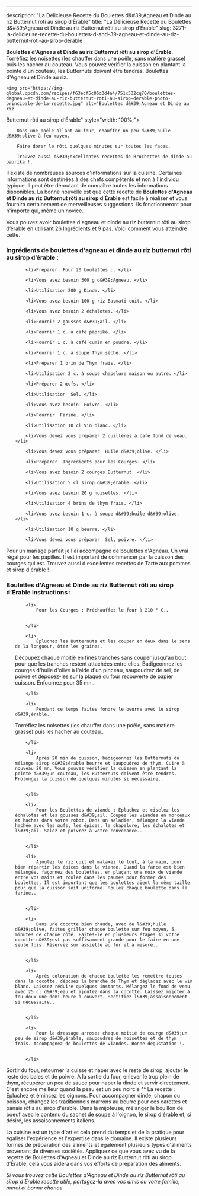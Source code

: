 ---
description: "La Délicieuse Recette du Boulettes d&amp;#39;Agneau et Dinde au riz Butternut rôti au sirop d’Érable"
title: "La Délicieuse Recette du Boulettes d&amp;#39;Agneau et Dinde au riz Butternut rôti au sirop d’Érable"
slug: 3271-la-delicieuse-recette-du-boulettes-d-and-39-agneau-et-dinde-au-riz-butternut-roti-au-sirop-derable

<p>
	<strong>Boulettes d&#39;Agneau et Dinde au riz
Butternut rôti au sirop d’Érable</strong>. 
	Torréfiez les noisettes (les chauffer dans une poêle, sans matière grasse) puis les hacher au couteau. Vous pouvez vérifier la cuisson en plantant la pointe d&#39;un couteau, les Butternuts doivent être tendres. Boulettes d&#39;Agneau et Dinde au riz.
</p>
<p>
	
	<img src="https://img-global.cpcdn.com/recipes/f63ecf5c06d3d4a4/751x532cq70/boulettes-dagneau-et-dinde-au-riz-butternut-roti-au-sirop-derable-photo-principale-de-la-recette.jpg" alt="Boulettes d&#39;Agneau et Dinde au riz
Butternut rôti au sirop d’Érable" style="width: 100%;">
	
	
		Dans une poêle allant au four, chauffer un peu d&#39;huile d&#39;olive à feu moyen.
	
		Faire dorer le rôti quelques minutes sur toutes les faces.
	
		Trouvez aussi d&#39;excellentes recettes de Brochettes de dinde au paprika !.
	
</p>

Il existe de nombreuses sources d'informations sur la cuisine. Certaines informations sont destinées à des chefs compétents et non à l'individu typique. Il peut être déroutant de connaître toutes les informations disponibles. La bonne nouvelle est que cette recette de <strong> Boulettes d&#39;Agneau et Dinde au riz
Butternut rôti au sirop d’Érable </strong> est facile à réaliser et vous fournira certainement de merveilleuses suggestions. Ils fonctionneront pour n'importe qui, même un novice.

<!--inarticleads1-->

Vous pouvez avoir boulettes d&#39;agneau et dinde au riz
butternut rôti au sirop d’érable en utilisant 26 Ingrédients et 9 pas. Voici comment vous atteindre cette.

<h3>Ingrédients de boulettes d&#39;agneau et dinde au riz
butternut rôti au sirop d’érable :</h3>

<ol>
	
		<li>Préparer  Pour 20 boulettes :. </li>
	
		<li>Vous avez besoin 300 g d&#39;Agneau. </li>
	
		<li>Utilisation 200 g Dinde. </li>
	
		<li>Vous avez besoin 100 g riz Basmati cuit. </li>
	
		<li>Vous avez besoin 2 échalotes. </li>
	
		<li>Fournir 2 gousses d&#39;ail. </li>
	
		<li>Fournir 1 c. à café paprika. </li>
	
		<li>Fournir 1 c. à café cumin en poudre. </li>
	
		<li>Fournir 1 c. à soupe Thym séché. </li>
	
		<li>Préparer 1 brin de Thym frais. </li>
	
		<li>Utilisation 2 c. à soupe chapelure maison ou autre. </li>
	
		<li>Préparer 2 œufs. </li>
	
		<li>Utilisation  Sel. </li>
	
		<li>Vous avez besoin  Poivre. </li>
	
		<li>Fournir  Farine. </li>
	
		<li>Utilisation 10 cl Vin blanc. </li>
	
		<li>Vous devez vous préparer 2 cuillères à café fond de veau. </li>
	
		<li>Vous devez vous préparer  Huile d&#39;olive. </li>
	
		<li>Préparer  Ingrédients pour les Courges. </li>
	
		<li>Vous avez besoin 2 courges Butternut. </li>
	
		<li>Utilisation 5 cl sirop d&#39;érable. </li>
	
		<li>Vous avez besoin 20 g noisettes. </li>
	
		<li>Utilisation 4 brins de thym frais. </li>
	
		<li>Vous avez besoin 1 c. à soupe d&#39;huile d&#39;olive. </li>
	
		<li>Utilisation 10 g beurre. </li>
	
		<li>Vous devez vous préparer  Sel, poivre. </li>
	
</ol>

Pour un mariage parfait je l&#39;ai accompagné de boulettes d&#39;Agneau. Un vrai régal pour les papilles. Il est important de commencer par la cuisson des courges qui est. Trouvez aussi d&#39;excellentes recettes de Tarte aux pommes et sirop d érable ! 

<!--inarticleads2-->

<h3>Boulettes d&#39;Agneau et Dinde au riz
Butternut rôti au sirop d’Érable instructions :</h3>

<ol>
	
		<li>
			Pour les Courges : Préchauffez le four à 210 ° C..
			
			
		</li>
	
		<li>
			Épluchez les Butternuts et les couper en deux dans le sens de la longueur, ôtez les graines.
Découpez chaque moitié en fines tranches sans couper jusqu&#39;au bout pour que les tranches restent attachées entre elles.
Badigeonnez les courges d&#39;huile d&#39;olive à l&#39;aide d&#39;un pinceau, saupoudrez de sel, de poivre et déposez-les sur la plaque du four recouverte de papier cuisson. Enfournez pour 35 mn..
			
			
		</li>
	
		<li>
			Pendant ce temps faites fondre le beurre avec le sirop d&#39;érable.
Torréfiez les noisettes (les chauffer dans une poêle, sans matière grasse) puis les hacher au couteau..
			
			
		</li>
	
		<li>
			Après 20 min de cuisson, badigeonnez les Butternuts du mélange sirop d&#39;érable beurre et saupoudrez de thym. Cuire à nouveau 20 mn. Vous pouvez vérifier la cuisson en plantant la pointe d&#39;un couteau, les Butternuts doivent être tendres. Prolongez la cuisson de quelques minutes si nécessaire..
			
			
		</li>
	
		<li>
			Pour les Boulettes de viande : Épluchez et ciselez les échalotes et les gousses d&#39;ail. Coupez les viandes en morceaux et hachez dans votre robot. Dans un saladier, mélangez la viande hachée avec les œufs, les épices, la chapelure, les échalotes et l&#39;ail. Salez et poivrez à votre convenance..
			
			
		</li>
	
		<li>
			Ajoutez le riz cuit et malaxez le tout, à la main, pour bien répartir les épices dans la viande. Quand la farce est bien mélangée, façonnez des boulettes, en plaçant une noix de viande entre vos mains et roulez dans les paumes pour former des boulettes. Il est important que les boulettes aient la même taille pour que la cuisson soit uniforme. Roulez chaque boulette dans la farine..
			
			
		</li>
	
		<li>
			Dans une cocotte bien chaude, avec de l&#39;huile d&#39;olive, faites griller chaque boulette sur feu moyen, 5 minutes de chaque côté. Faites-le en plusieurs étapes si votre cocotte n&#39;est pas suffisamment grande pour le faire en une seule fois. Réservez sur assiette au fur et à mesure..
			
			
		</li>
	
		<li>
			Après coloration de chaque boulette les remettre toutes dans la cocotte, déposez la branche de Thym et déglacez avec le vin blanc. Laissez réduire quelques instants. Mélangez le fond de veau avec 25 cl d&#39;eau et ajoutez dans la cocotte. Laissez mijoter à feu doux une demi-heure à couvert. Rectifiez l&#39;assaisonnement si nécessaire..
			
			
		</li>
	
		<li>
			Pour le dressage arrosez chaque moitié de courge d&#39;un peu de sirop d&#39;érable, saupoudrez de noisettes et de thym frais. Accompagnez de boulettes de viandes. Bonne dégustation !.
			
			
		</li>
	
</ol>

Sortir du four, retourner la cuisse et naper avec le reste de sirop, ajouter le reste des baies et de poivre. A la sortie du four, enlever le trop plein de thym, récupérer un peu de sauce pour naper la dinde et servir directement. C&#39;est encore meilleur quand la peau est un peu noircie ^^ La recette : Épluchez et émincez les oignons. Pour accompagner dinde, chapon ou poisson, changez les traditionnels marrons au beurre pour ces carottes et panais rôtis au sirop d&#39;érable. Dans la mijoteuse, mélanger le bouillon de boeuf avec le contenu du sachet de soupe à l&#39;oignon, le sirop d&#39;érable et, si désiré, les assaisonnements italiens. 

<!--inarticleads1-->

<p>
La cuisine est un type d'art et cela prend du temps et de la pratique pour égaliser l'expérience et l'expertise dans le domaine. Il existe plusieurs formes de préparation des aliments et également plusieurs types d'aliments provenant de diverses sociétés. Appliquez ce que vous avez vu de la recette de Boulettes d&#39;Agneau et Dinde au riz
Butternut rôti au sirop d’Érable, cela vous aidera dans vos efforts de préparation des aliments.
</p>

<p>
<i>Si vous trouvez cette Boulettes d&#39;Agneau et Dinde au riz
Butternut rôti au sirop d’Érable recette utile, partagez-la avec vos amis ou votre famille, merci et bonne chance.</i>
</p>
